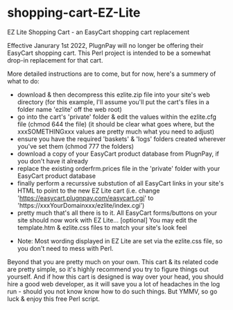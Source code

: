 # shopping-cart-EZ-Lite
EZ Lite Shopping Cart - an EasyCart shopping cart replacement

Effective Janurary 1st 2022, PlugnPay will no longer be offering their EasyCart shopping cart.
This Perl project is intended to be a somewhat drop-in replacement for that cart.

More detailed instructions are to come, but for now, here's a summery of what to do:
- download & then decompress this ezlite.zip file into your site's web directory
(for this example, I'll assume you'll put the cart's files in a folder name 'ezlite' off the web root)
- go into the cart's 'private' folder & edit the values within the ezlite.cfg file (chmod 644 the file)
(it should be clear what goes where, but the xxxSOMETHINGxxx values are pretty much what you need to adjust)
- ensure you have the required 'baskets' & 'logs' folders created wherever you've set them (chmod 777 the folders)
- download a copy of your EasyCart product database from PlugnPay, if you don't have it already
- replace the existing orderfrm.prices file in the 'private' folder with your EasyCart product database
- finally perform a recurssive substution of all EasyCart links in your site's HTML to point to the new EZ Lite cart 
(i.e. change 'https://easycart.plugnpay.com/easycart.cgi' to 'https://xxxYourDomainxxx/ezlite/index.cgi')
- pretty much that's all there is to it.  All EasyCart forms/buttons on your site should now work with EZ Lite...
[optional] You may edit the template.htm & ezlite.css files to match your site's look feel
* Note: Most wording displayed in EZ Lite are set via the ezlite.css file, so you don't need to mess with Perl.

Beyond that you are pretty much on your own.  This cart & its related code are pretty simple, so it's highly recommend you try to figure things out yourself.  And if how this cart is designed is way over your head, you should hire a good web developer, as it will save you a lot of headaches in the log run - should you not know know how to do such things.  But YMMV, so go luck & enjoy this free Perl script.
